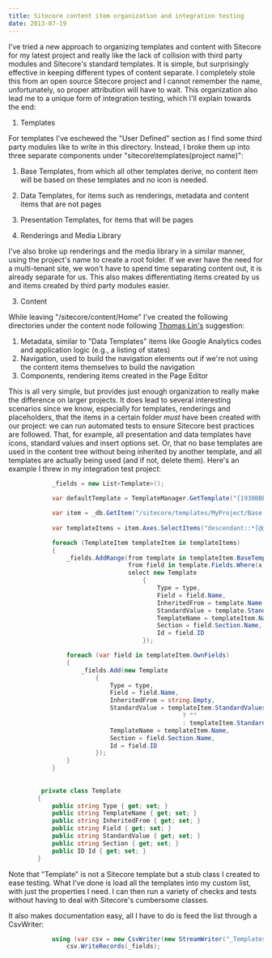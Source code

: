 ```yaml
---
title: Sitecore content item organization and integration testing
date: 2013-07-19
---
```


I've tried a new approach to organizing templates and content with Sitecore for my latest project and really like the lack of collision with third party
modules and Sitecore's standard templates. It is simple, but surprisingly effective in keeping different types of content separate. I completely stole this 
from an open source Sitecore project and I cannot remember the name, unfortunately, so proper attribution will have to wait. This organization also lead me to 
a unique form of integration testing, which I'll explain towards the end:

1. Templates

For templates I've eschewed the "User Defined" section as I find some third party modules like to write in this directory. Instead, I broke them up into three
separate components under "sitecore\templates\(project name)\":

1. Base Templates, from which all other templates derive, no content item will be based on these templates and no icon is needed.
2. Data Templates, for items such as renderings, metadata and content items that are not pages
3. Presentation Templates, for items that will be pages

2. Renderings and Media Library

I've also broke up renderings and the media library in a similar manner, using the project's name to create a root folder. If we ever have the need for a multi-tenant
site, we won't have to spend time separating content out, it is already separate for us. This also makes differentiating items created by us and items created by third party
modules easier.

3. Content

While leaving "/sitecore/content/Home" I've created the following directories under the content node following <a href="http://corecompetency.tohams.com/">Thomas Lin's</a> suggestion:

1. Metadata, similar to "Data Templates" items like Google Analytics codes and application logic (e.g., a listing of states)
2. Navigation, used to build the navigation elements out if we're not using the content items themselves to build the navigation
3. Components, rendering items created in the Page Editor

This is all very simple, but provides just enough organization to really make the difference on larger projects. It does lead to several interesting scenarios since we know, especially
for templates, renderings and placeholders, that the items in a certain folder <i>must</i> have been created with our project: we can run automated tests to ensure Sitecore best practices
are followed. That, for example, all presentation and data templates have icons, standard values and insert options set. Or, that no base templates are used in the content tree without being
inherited by another template, and all templates are actually being used (and if not, delete them). Here's an example I threw in my integration test project:

```csharp
            _fields = new List<Template>();
			
            var defaultTemplate = TemplateManager.GetTemplate("{1930BBEB-7805-471A-A3BE-4858AC7CF696}", _db);

            var item = _db.GetItem("/sitecore/templates/MyProject/Base Templates/");
			
            var templateItems = item.Axes.SelectItems("descendant::*[@@TemplateName='Template']");

            foreach (TemplateItem templateItem in templateItems)
            {
                _fields.AddRange(from template in templateItem.BaseTemplates
                                 from field in template.Fields.Where(x => !defaultTemplate.ContainsField(x.ID))
                                 select new Template
                                     {
                                         Type = type,
                                         Field = field.Name,
                                         InheritedFrom = template.Name,
                                         StandardValue = template.StandardValues.Fields[field.Name].Value,
                                         TemplateName = templateItem.Name,
                                         Section = field.Section.Name,
                                         Id = field.ID
                                     });

                foreach (var field in templateItem.OwnFields)
                {
                    _fields.Add(new Template
                        {
                            Type = type,
                            Field = field.Name,
                            InheritedFrom = string.Empty,
                            StandardValue = templateItem.StandardValues == null
                                                ? ""
                                                : templateItem.StandardValues.Fields[field.Name].Value,
                            TemplateName = templateItem.Name,
                            Section = field.Section.Name,
                            Id = field.ID
                        });
                }
            }
			
			
		 private class Template
        {
            public string Type { get; set; }
            public string TemplateName { get; set; }
            public string InheritedFrom { get; set; }
            public string Field { get; set; }
            public string StandardValue { get; set; }
            public string Section { get; set; }
            public ID Id { get; set; }
        }
```

Note that "Template" is not a Sitecore template but a stub class I created to ease testing. What I've done is load all the templates
into my custom list, with just the properties I need. I can then run a variety of checks and tests without having to deal with Sitecore's
cumbersome classes.

It also makes documentation easy, all I have to do is feed the list through a CsvWriter:

```csharp
            using (var csv = new CsvWriter(new StreamWriter("_Templates.csv")))
                csv.WriteRecords(_fields);
```
